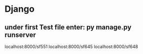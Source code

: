 # Django
## under first Test file enter: py manage.py runserver
localhost:8000/sf551
localhost:8000/sf645
localhost:8000/sf648